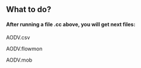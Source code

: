 ## What to do?
#### After running a file .cc above, you will get next files: 

AODV.csv

AODV.flowmon

AODV.mob

